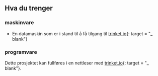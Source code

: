 ## Hva du trenger

### maskinvare

+ En datamaskin som er i stand til å få tilgang til [trinket.io](https://trinket.io){: target = "_ blank"}

### programvare

Dette prosjektet kan fullføres i en nettleser med [trinket.io](https://trinket.io){: target = "_ blank"}.